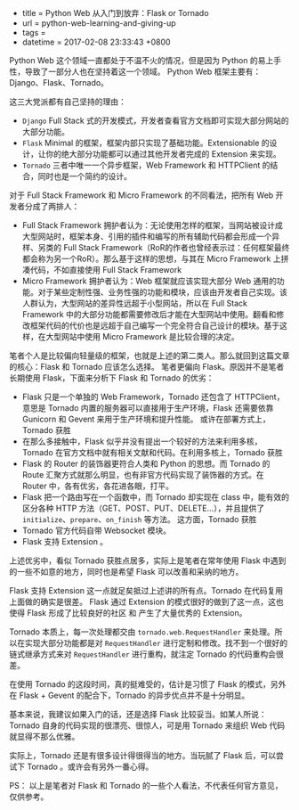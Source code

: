  - title = Python Web 从入门到放弃：Flask or Tornado
 - url = python-web-learning-and-giving-up
 - tags = 
 - datetime = 2017-02-08 23:33:43 +0800

Python Web 这个领域一直都处于不温不火的情况，但是因为 Python 的易上手性，导致了一部分人也在坚持着这一个领域。
Python Web 框架主要有： Django、Flask、Tornado。

这三大党派都有自己坚持的理由：
 - `Django` Full Stack 式的开发模式，开发者查看官方文档即可实现大部分网站的大部分功能。
 - `Flask` Minimal 的框架，框架内部只实现了基础功能。Extensionable 的设计，让你的绝大部分功能都可以通过其他开发者完成的 Extension 来实现。
 - `Tornado` 三者中唯一一个异步框架，Web Framework 和 HTTPClient 的结合，同时也是一个简约的设计。


<!--more-->


对于 Full Stack Framework 和 Micro Framework 的不同看法，把所有 Web 开发者分成了两排人：
 - Full Stack Framework 拥护者认为：无论使用怎样的框架，当网站被设计成大型网站时，框架本身、引用的插件和编写的所有辅助代码都会形成一个异样、另类的 Full Stack Framework（RoR的作者也曾经表示过：任何框架最终都会称为另一个RoR）。那么基于这样的思想，与其在 Micro Framework 上拼凑代码，不如直接使用 Full Stack Framework
 - Micro Framework 拥护者认为：Web 框架就应该实现大部分 Web 通用的功能。对于某些定制性强、业务性强的功能和模块，应该由开发者自己实现。该人群认为，大型网站的差异性远超于小型网站，所以在 Full Stack Framework 中的大部分功能都需要修改后才能在大型网站中使用。翻看和修改框架代码的代价也是远超于自己编写一个完全符合自己设计的模块。基于这样，在大型网站中使用 Micro Framework 是比较合理的决定。

笔者个人是比较偏向轻量级的框架，也就是上述的第二类人。那么就回到这篇文章的核心：Flask 和 Tornado 应该怎么选择。
笔者更偏向 Flask。原因并不是笔者长期使用 Flask，下面来分析下 Flask 和 Tornado 的优劣：
 - Flask 只是一个单独的 Web Framework，Tornado 还包含了 HTTPClient，意思是 Tornado 内置的服务器可以直接用于生产环境，Flask 还需要依靠 Gunicorn 和 Gevent 来用于生产环境和提升性能。 或许在部署方式上，Tornado 获胜
 - 在那么多接触中，Flask 似乎并没有提出一个较好的方法来利用多核，Tornado 在官方文档中就有相关文献和代码。在利用多核上，Tornado 获胜
 - Flask 的 Router 的装饰器更符合人类和 Python 的思想。而 Tornado 的 Route 汇聚方式就那么明显，也有非官方代码实现了装饰器的方式。在 Router 中，各有优劣，各花进各眼，打平。
 - Flask 把一个路由写在一个函数中，而 Tornado 却实现在 class 中，能有效的区分各种 HTTP 方法（GET、POST、PUT、DELETE...），并且提供了`initialize`、`prepare`、`on_finish` 等方法。 这方面，Tornado 获胜
 - Tornado 官方代码自带 Websocket 模块。
 - Flask 支持 Extension 。

上述优劣中，看似 Tornado 获胜点居多，实际上是笔者在常年使用 Flask 中遇到的一些不如意的地方，同时也是希望 Flask 可以改善和采纳的地方。

Flask 支持 Extension 这一点就足矣抵过上述讲的所有点。Tornado 在代码复用上面做的确实是很差。 Flask 通过 Extension 的模式很好的做到了这一点，这也使得 Flask 形成了比较良好的社区 和 产生了大量优秀的 Extension。

Tornado 本质上，每一次处理都交由 `tornado.web.RequestHandler` 来处理。所以在实现大部分功能都是对 `RequestHandler` 进行定制和修改。找不到一个很好的链式继承方式来对 `RequestHandler` 进行重构，就注定 Tornado 的代码重构会很差。

在使用 Tornado 的这段时间，真的挺难受的，估计是习惯了 Flask 的模式，另外在 Flask + Gevent 的配合下，Tornado 的异步优点并不是十分明显。

基本来说，我建议如果入门的话，还是选择 Flask 比较妥当。如某人所说：Tornado 自身的代码实现的很漂亮、很惊人，可是用 Tornado 来组织 Web 代码就显得不那么优雅。

实际上，Tornado 还是有很多设计得很得当的地方。当玩腻了 Flask 后，可以尝试下 Tornado 。或许会有另外一番心得。

PS： 以上是笔者对 Flask 和 Tornado 的一些个人看法，不代表任何官方意见，仅供参考。